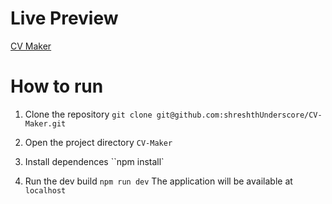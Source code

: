 # Live Preview

[CV Maker](https://cv-maker-sand.vercel.app/)

# How to run

1. Clone the repository `git clone git@github.com:shreshthUnderscore/CV-Maker.git`

2. Open the project directory `CV-Maker`

3. Install dependences ``npm install`

4. Run the dev build `npm run dev`
   The application will be available at `localhost`
